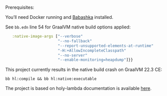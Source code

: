 
Prerequisites:

You’ll need Docker running and [Babashka](https://github.com/babashka/babashka) installed.

See `bb.edn` line 54 for GraalVM native build options applied:

```clojure
   :native-image-args ["--verbose"
                       "--no-fallback"
                       "--report-unsupported-elements-at-runtime"
                       "-H:+AllowIncompleteClasspath"
                       "--no-server"
                       "--enable-monitoring=heapdump"]}}
```

This project currently results in the native build crash on GraalVM 22.3 CE:

```
bb hl:compile && bb hl:native:executable
```


The project is based on holy-lambda documentation is available [here](https://fierycod.github.io/holy-lambda).

